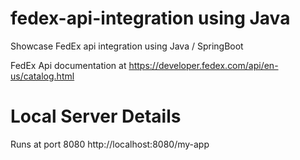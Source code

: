 # fedex-api-integration using Java
Showcase FedEx api integration using Java / SpringBoot

FedEx Api documentation at
https://developer.fedex.com/api/en-us/catalog.html

# Local Server Details
Runs at port 8080
http://localhost:8080/my-app
